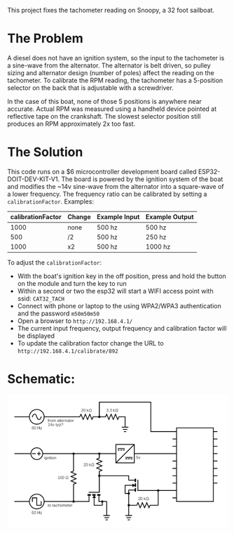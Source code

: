 This project fixes the tachometer reading on Snoopy, a 32 foot sailboat.

# The Problem

A diesel does not have an ignition system, so the input to the tachometer is a sine-wave from the alternator.
The alternator is belt driven, so pulley sizing and alternator design (number of poles) affect the reading on the tachometer.
To calibrate the RPM reading, the tachometer has a 5-position selector on the back that is adjustable with a screwdriver.

In the case of this boat, none of those 5 positions is anywhere near accurate.
Actual RPM was measured using a handheld device pointed at reflective tape on the crankshaft.
The slowest selector position still produces an RPM approximately 2x too fast.


# The Solution

This code runs on a $6 microcontroller development board called ESP32-DOIT-DEV-KIT-V1.
The board is powered by the ignition system of the boat and modifies the ~14v sine-wave from the alternator into a square-wave of a lower frequency.
The frequency ratio can be calibrated by setting a `calibrationFactor`.  Examples:

| calibrationFactor | Change | Example Input | Example Output |
| ----------------- | ------ | ------------- | -------------- |
| 1000              | none   | 500 hz        | 500 hz         |
| 500               | /2     | 500 hz        | 250 hz         |
| 1000              | x2     | 500 hz        | 1000 hz        |

To adjust the `calibrationFactor`:

- With the boat's ignition key in the off position, press and hold the button on the module and turn the key to run
- Within a second or two the esp32 will start a WIFI access point with ssid: `CAT32_TACH`
- Connect with phone or laptop to the using WPA2/WPA3 authentication and the password `m50m50m50`
- Open a browser to `http://192.168.4.1/`
- The current input frequency, output frequency and calibration factor will be displayed
- To update the calibration factor change the URL to `http://192.168.4.1/calibrate/892`

# Schematic:

![schematic](https://github.com/eric-haney/tach-fixer/blob/main/schematic.png?raw=true)
